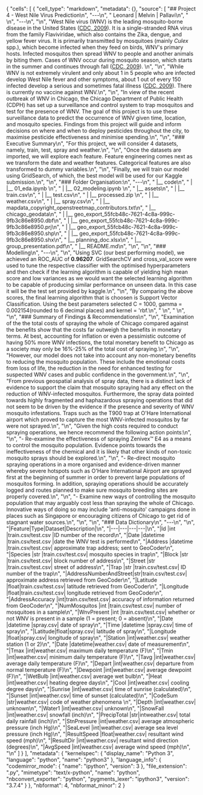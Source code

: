 {
 "cells": [
  {
   "cell_type": "markdown",
   "metadata": {},
   "source": [
    "## Project 4 - West Nile Virus Prediction\n",
    "---\n",
    "   Leonard | Melvin | Pallavi\n",
    "    \n",
    "---\n",
    "\n",
    "West Nile virus (WNV) is the leading mosquito-borne disease in the United States ([CDC, 2009](https://www.cdc.gov/westnile/index.html)). It is a single-stranded RNA virus from the family Flaviviridae, which also contains the Zika, dengue, and yellow fever virus. It is primarily transmitted by mosquitoes (mainly <i>Culex</i> spp.), which become infected when they feed on birds, WNV's primary hosts. Infected mosquitos then spread WNV to people and another animals by biting them. Cases of WNV occur during mosquito season, which starts in the summer and continues through fall ([CDC, 2009](https://www.cdc.gov/westnile/index.html)). \n",
    "\n",
    "While WNV is not extremely virulent and only about 1 in 5 people who are infected develop West Nile fever and other symptoms, about 1 out of every 150 infected develop a serious and sometimes fatal illness ([CDC, 2009](https://www.cdc.gov/westnile/index.html)). There is currently no vaccine against WNV.\n",
    "\n",
    "In view of the recent outbreak of WNV in Chicago, the Chicago Department of Public Health (CDPH) has set up a surveillance and control system to trap mosquitos and test for the presence of WNV. The goal of this project is to use these surveillance data to predict the occurrence of WNV given time, location, and mosquito species. Findings from this project will guide and inform decisions on where and when to deploy pesticides throughout the city, to maximise pesticide effectiveness and minimise spending.\n",
    "\n",
    "### Executive Summary\n",
    "For this project, we will consider 4 datasets, namely, train, test, spray and weather.\n",
    "\n",
    "Once the datasets are imported, we will explore each feature. Feature engineering comes next as we transform the date and weather features. Categorical features are also transformed to dummy variables.\n",
    "\n",
    "Finally, we will train our model using GridSearch, of which, the best model will be used for our Kaggle submission.\n",
    "\n",
    "### Folder Organisation:\n",
    "---\n",
    "    |__ code\n",
    "    |   |__ 01_eda.ipynb   \n",
    "    |   |__ 02_modeling.ipynb    \n",
    "    |__ assets\n",
    "    |   |__ train.csv\n",
    "    |   |__ test.csv\n",
    "    |   |__ processed.zip    \n",
    "    |   |__ weather.csv\n",
    "    |   |__ spray.csv\n",
    "    |   |__ mapdata_copyright_openstreetmap_contributors.txt\n",
    "    |__ chicago_geodata\n",
    "    |   |__ geo_export_55fcb48c-7621-4c8a-999c-9fb3c86e8950.dbf\n",
    "    |   |__ geo_export_55fcb48c-7621-4c8a-999c-9fb3c86e8950.prj\n",
    "    |   |__ geo_export_55fcb48c-7621-4c8a-999c-9fb3c86e8950.shp\n",
    "    |   |__ geo_export_55fcb48c-7621-4c8a-999c-9fb3c86e8950.shx\n",
    "    |__ planning_doc.xlsx\n",
    "    |__ group_presentation.pdf\n",
    "    |__ README.md\n",
    "\n",
    "\n",
    "### Modelling\n",
    "---\n",
    "\n",
    "Using SVC (our best performing model), we achieved an ROC_AUC of **0.96207**. GridSearchCV and cross_val_score were used to tune the respective classifier with the optimised hyperparameters and then check if the learning algorithm is capable of yielding high mean score and low variances as we would want the selected learning algorithm to be capable of producing similar performance on unseen data. In this case it will be the test set provided by kaggle.\n",
    "\n",
    "By comparing the above scores, the final learning algorithm that is choosen is Support Vector Classification. Using the best parameters selected C = 1000, gamma = 0.002154(rounded to 6 decimal places) and kernel = 'rbf.\n",
    "    \n",
    "    \n",
    "\n",
    "### Summary of Findings & Recommendations\n",
    "\n",
    "Examination of the the total costs of spraying the whole of Chicago compared against the benefits show that the costs far outweigh the benefits in monetary terms. At best, accounting for inflation or even a pessimistic outcome of having 50% more WNV infections, the total monetary benefit to Chicago as a society may only be 16%-25% of the total cost of spraying.\n",
    "\n",
    "However, our model does not take into account any non-monetary benefits to reducing the mosquito population. These include the emotional costs from loss of life, the reduction in the need for enhanced testing for suspected WNV cases and public confidence in the government.\n",
    "\n",
    "From previous geospatial analysis of spray data, there is a distinct lack of evidence to support the claim that mosquito spraying had any effect on the reduction of WNV-infected mosquitos. Furthermore, the spray data pointed towards highly fragmented and haphazardous spraying operations that did not seem to be driven by the evidence if the presence and severity of WNV mosquito infestations. Traps such as the T900 trap at O'Hare International airport which proved to capture the most WNV-infected mosquitos by far were not sprayed.\n",
    "\n",
    "Given the high costs required to conduct spraying operations, we hence recommend the following action points:\n",
    "\n",
    "- Re-examine the effectiveness of spraying Zenivex™ E4 as a means to control the mosquito population. Evidence points towards the ineffectiveness of the chemical and it is likely that other kinds of non-toxic mosquito sprays should be explored.\n",
    "\n",
    "- Re-direct mosquito spraying operations in a more organised and evidence-driven manner whereby severe hotspots such as O'Hare International Airport are sprayed first at the beginning of summer in order to prevent large populations of mosquitos forming. In addition, spraying operations should be accurately logged and routes planned to make sure mosquito breeding sites are properly covered.\n",
    "\n",
    "- Examine new ways of controlling the mosquito population that may arguably cost less than spraying the whole of Chicago. Innovative ways of doing so may include 'anti-mosquito' campaigns done in places such as Singapore or encouraging citizens of Chicago to get rid of stagnant water sources.\n",
    "\n",
    "\n",
    "### Data Dictionary\n",
    "---\n",
    "\n",
    "|Feature|Type|Dataset|Description|\n",
    "|---|---|---|---|\n",
    "|Id            |int      |train.csv/test.csv |ID number of the record\n",
    "|Date           |datetime      |train.csv/test.csv |date the WNV test is performed\n",
    "|Address      |datetime |train.csv/test.csv| approximate trap address; sent to GeoCoder\n",
    "|Species         |str      |train.csv/test.csv| mosquito species in trap\n",
    "|Block         |str      |train.csv/test.csv| block number of address\n",
    "|Street        |str      |train.csv/test.csv| street of address\n",
    "|Trap          |str    |train.csv/test.csv| ID number of the trap\n",
    "|AddressNumberAndStreet|str|train.csv/test.csv| approximate address retrieved from GeoCoder\n",
    "|Latitude            |float|train.csv/test.csv| latitude retrieved from GeoCoder\n",
    "|Longitude            |float|train.csv/test.csv| longitude retrieved from GeoCoder\n",
    "|AddressAccuracy      |int|train.csv/test.csv| accuracy of information returned from GeoCoder\n",
    "|NumMosquitos        |int      |train.csv/test.csv| number of mosquitoes in a sample\n",
    "|WnvPresent           |int      |train.csv/test.csv| whether or not WNV is present in a sample (1 = present; 0 = absent)\n",
    "|Date |datetime |spray.csv| date of spray\n",
    "|Time         |datetime      |spray.csv| time of spray\n",
    "|Latitude|float|spray.csv| latitude of spray\n",
    "|Longitude        |float|spray.csv| longitude of spray\n",
    "|Station  |int|weather.csv| weather station (1 or 2)\n",
    "|Date     |datetime|weather.csv| date of measurement\n",
    "|Tmax     |int|weather.csv| maximum daily temperature (F)\n",
    "|Tmin     |int|weather.csv| minimum daily temperature (F)\n",
    "|Tavg  |int|weather.csv| average daily temperature (F)\n",
    "|Depart     |int|weather.csv| departure from normal temperature (F)\n",
    "|Dewpoint    |int|weather.csv| average dewpoint (F)\n",
    "|WetBulb  |int|weather.csv| average wet bulb\n",
    "|Heat     |int|weather.csv| heating degree days\n",
    "|Cool  |int|weather.csv| cooling degree days\n",
    "|Sunrise     |int|weather.csv| time of sunrise (calculated)\n",
    "|Sunset     |int|weather.csv| time of sunset (calculated)\n",
    "|CodeSum     |str|weather.csv| code of weather phenomena \n",
    "|Depth     |int|weather.csv| unknown\n",
    "|Water1  |int|weather.csv| unknown\n",
    "|SnowFall     |int|weather.csv| snowfall (inch)\n",
    "|PrecipTotal     |str|intweather.csv| total daily rainfall (inch)\n",
    "|StnPressure     |int|weather.csv| average atmospheric pressure (inch Hg)\n",
    "|SeaLevel     |int|weather.csv| average sea level pressure (inch Hg)\n",
    "|ResultSpeed  |float|weather.csv| resultant wind speed (mph)\n",
    "|ResultDir     |int|weather.csv| resultant wind direction (degrees)\n",
    "|AvgSpeed     |int|weather.csv| average wind speed (mph)\n",
    "\n"
   ]
  }
 ],
 "metadata": {
  "kernelspec": {
   "display_name": "Python 3",
   "language": "python",
   "name": "python3"
  },
  "language_info": {
   "codemirror_mode": {
    "name": "ipython",
    "version": 3
   },
   "file_extension": ".py",
   "mimetype": "text/x-python",
   "name": "python",
   "nbconvert_exporter": "python",
   "pygments_lexer": "ipython3",
   "version": "3.7.4"
  }
 },
 "nbformat": 4,
 "nbformat_minor": 2
}
